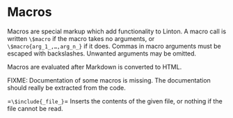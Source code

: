 # Macros

Macros are special markup which add functionality to Linton. A macro call is written `\$macro` if the macro takes no arguments, or `\$macro{arg_1_,…,arg_n_}` if it does. Commas in macro arguments must be escaped with backslashes. Unwanted arguments may be omitted.

Macros are evaluated after Markdown is converted to HTML.

FIXME: Documentation of some macros is missing. The documentation should really be extracted from the code.

=`\$include{_file_}`=
    Inserts the contents of the given file, or nothing if the file cannot be read.